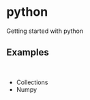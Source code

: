 # python
Getting started with python

<h2> Examples </h2> <br>
 <ul>
<li>Collections</li> 
<li>Numpy</li>
</ul> 


